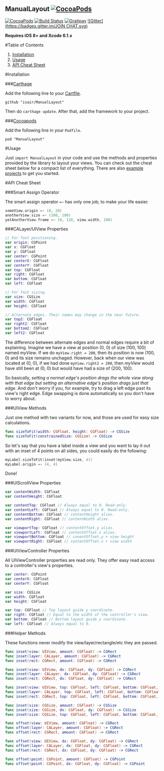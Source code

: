 ManualLayout [![CocoaPods](https://img.shields.io/cocoapods/l/ManualLayout.svg)](https://github.com/isair/ManualLayout/blob/master/LICENSE)
-----

[![CocoaPods](https://img.shields.io/cocoapods/p/ManualLayout.svg)]()
[![Build Status](https://travis-ci.org/isair/ManualLayout.svg)](https://travis-ci.org/isair/ManualLayout)
[![Gratipay](https://img.shields.io/gratipay/bsencan91.svg)](https://gratipay.com/bsencan91/)
[![Gitter](https://badges.gitter.im/JOIN CHAT.svg)](https://gitter.im/isair/ManualLayout?utm_source=badge&utm_medium=badge&utm_campaign=pr-badge&utm_content=badge)

**Requires iOS 8+ and Xcode 6.1.x**

#Table of Contents

1. [Installation](#installation)
2. [Usage](#usage)
3. [API Cheat Sheet](#api-cheat-sheet)

#Installation

###[Carthage](https://github.com/Carthage/Carthage#installing-carthage)

Add the following line to your [Cartfile](https://github.com/Carthage/Carthage/blob/master/Documentation/Artifacts.md#cartfile).

```
github "isair/ManualLayout"
```

Then do `carthage update`. After that, add the framework to your project.

###[Cocoapods](https://github.com/CocoaPods/CocoaPods)

Add the following line in your `Podfile`.

```
pod "ManualLayout"
```	

#Usage

Just `import ManualLayout` in your code and use the methods and properties provided by the library to layout your views. You can check out the cheat sheet below for a compact list of everything. There are also [example projects](https://github.com/isair/ManualLayout/tree/master/Examples) to get you started.


#API Cheat Sheet

###Smart Assign Operator

The smart assign operator `=~` has only one job; to make your life easier.

```swift
someView.origin =~ (0, 20)
anotherView.size =~ (100, 100)
yetAnotherView.frame =~ (0, 120, view.width, 100)
```

###CALayer/UIView Properties

```swift
// For fast positioning.
var origin: CGPoint
var x: CGFloat 
var y: CGFloat
var center: CGPoint
var centerX: CGFloat
var centerY: CGFloat
var top: CGFloat
var right: CGFloat
var bottom: CGFloat
var left: CGFloat

// For fast sizing.
var size: CGSize
var width: CGFloat
var height: CGFloat

// Alternate edges. Their names may change in the near future.
var top2: CGFloat
var right2: CGFloat
var bottom2: CGFloat
var left2: CGFloat
```

The difference between alternate edges and normal edges require a bit of explaining. Imagine we have a view at position (0, 0) of size (100, 100) named *myView*. If we do `myView.right = 200`, then its position is now (100, 0) and its size remains unchaged. However, back when our view was located at (0, 0), if we had done `myView.right2 = 200`, then *myView* would have still been at (0, 0) but would have had a size of (200, 100).

So basically, *setting a normal edge's position drags the whole view along with that edge but setting an alternative edge's position drags just that edge*. And don't worry if you, for example, try to drag a left edge past its view's right edge. Edge swapping is done automatically so you don't have to worry about.

###UIView Methods

Just one method with two variants for now, and those are used for easy size calculations.

```swift
func sizeToFit(width: CGFloat, height: CGFloat) -> CGSize
func sizeToFit(constrainedSize: CGSize) -> CGSize
```

So let's say that you have a label inside a view and you want to lay it out with an inset of 4 points on all sides, you could easily do the following:

```swift
myLabel.sizeToFit(inset(myView.size, 4))
myLabel.origin =~ (4, 4)
```

Done!

###UIScrollView Properties

```swift
var contentWidth: CGFloat
var contentHeight: CGFloat

var contentTop: CGFloat // Always equal to 0. Read-only.
var contentLeft: CGFloat // Always equal to 0. Read-only.
var contentBottom: CGFloat // contentHeight alias.
var contentRight: CGFloat // contentWidth alias.

var viewportTop: CGFloat // contentOffset.y alias.
var viewportLeft: CGFloat // contentOffset.x alias.
var viewportBottom: CGFloat // conentOffset.y + view height
var viewportRight: CGFloat // contentOffset.x + view width
```

###UIViewController Properties

All UIViewController properties are read only. They offer easy read access to a controller's view's properties.

```swift
var center: CGPoint
var centerX: CGFloat
var centerY: CGFloat

var size: CGSize
var width: CGFloat
var height: CGFloat

var top: CGFloat // Top layout guide y coordinate.
var right: CGFloat // Equal to the width of the controller's view.
var bottom: CGFloat // Bottom layout guide y coordinate.
var left: CGFloat // Always equal to 0.
```

###Helper Methods

These functions never modify the view/layer/rectangle/etc they are passed.

```swift
func inset(view: UIView, amount: CGFloat) -> CGRect
func inset(layer: CALayer, amount: CGFloat) -> CGRect
func inset(rect: CGRect, amount: CGFloat) -> CGRect

func inset(view: UIView, dx: CGFloat, dy: CGFloat) -> CGRect
func inset(layer: CALayer, dx: CGFloat, dy: CGFloat) -> CGRect
func inset(rect: CGRect, dx: CGFloat, dy: CGFloat) -> CGRect

func inset(view: UIView, top: CGFloat, left: CGFloat, bottom: CGFloat, right: CGFloat) -> CGRect
func inset(layer: CALayer, top: CGFloat, left: CGFloat, bottom: CGFloat, right: CGFloat) -> CGRect
func inset(rect: CGRect, top: CGFloat, left: CGFloat, bottom: CGFloat, right: CGFloat) -> CGRect

func inset(size: CGSize, amount: CGFloat) -> CGSize
func inset(size: CGSize, dx: CGFloat, dy: CGFloat) -> CGSize
func inset(size: CGSize, top: CGFloat, left: CGFloat, bottom: CGFloat, right: CGFloat) -> CGSize
```

```swift
func offset(view: UIView, amount: CGFloat) -> CGRect
func offset(layer: CALayer, amount: CGFloat) -> CGRect
func offset(rect: CGRect, amount: CGFloat) -> CGRect

func offset(view: UIView, dx: CGFloat, dy: CGFloat) -> CGRect
func offset(layer: CALayer, dx: CGFloat, dy: CGFloat) -> CGRect
func offset(rect: CGRect, dx: CGFloat, dy: CGFloat) -> CGRect

func offset(point: CGPoint, amount: CGFloat) -> CGPoint
func offset(point: CGPoint, dx: CGFloat, dy: CGFloat) -> CGPoint
```
